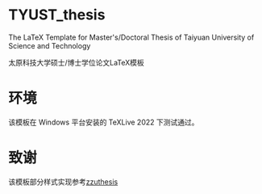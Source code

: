 # TYUST_thesis
  The LaTeX Template for Master's/Doctoral Thesis of Taiyuan University of Science and Technology
  
  太原科技大学硕士/博士学位论文LaTeX模板

# 环境

该模板在 Windows 平台安装的 TeXLive 2022 下测试通过。

# 致谢

该模板部分样式实现参考[zzuthesis](https://github.com/tuxify/zzuthesis)




